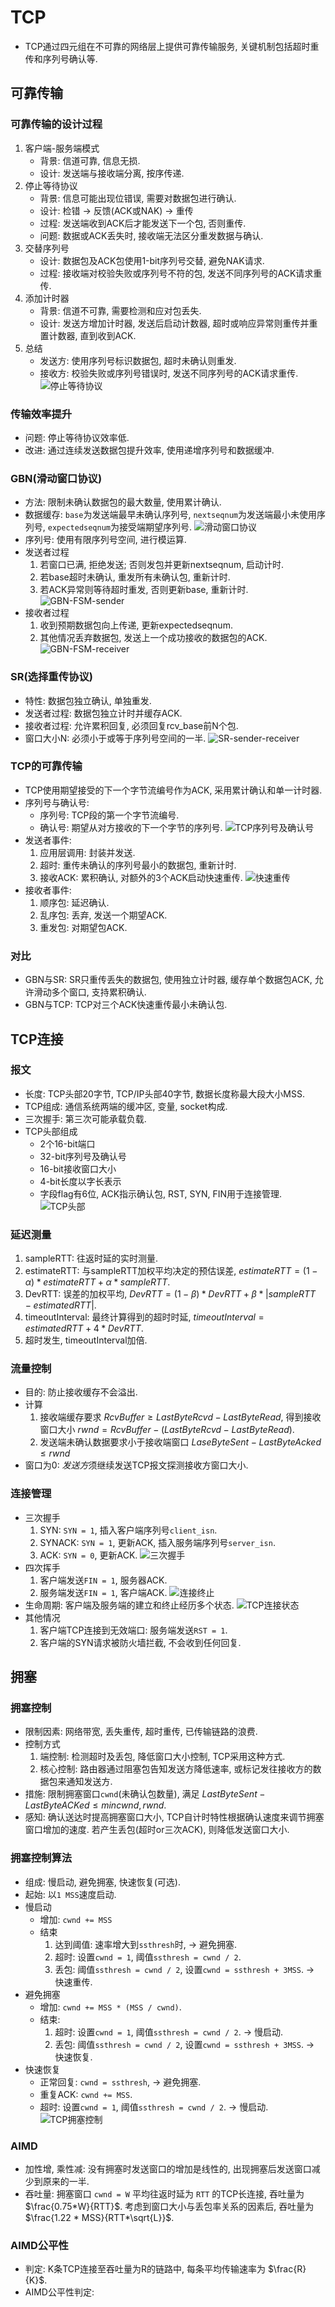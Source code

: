 # TCP
   - TCP通过四元组在不可靠的网络层上提供可靠传输服务, 关键机制包括超时重传和序列号确认等.

## 可靠传输

### 可靠传输的设计过程
   1. 客户端-服务端模式
      - 背景: 信道可靠, 信息无损.
      - 设计: 发送端与接收端分离, 按序传递.
   2. 停止等待协议
      - 背景: 信息可能出现位错误, 需要对数据包进行确认.
      - 设计: 检错 -> 反馈(ACK或NAK) -> 重传
      - 过程: 发送端收到ACK后才能发送下一个包, 否则重传.
      - 问题: 数据或ACK丢失时, 接收端无法区分重发数据与确认.
   3. 交替序列号
      - 设计: 数据包及ACK包使用1-bit序列号交替, 避免NAK请求.
      - 过程: 接收端对校验失败或序列号不符的包, 发送不同序列号的ACK请求重传.
   4. 添加计时器
      - 背景: 信道不可靠, 需要检测和应对包丢失.
      - 设计: 发送方增加计时器, 发送后启动计数器, 超时或响应异常则重传并重置计数器, 直到收到ACK.
   5. 总结
      - 发送方: 使用序列号标识数据包, 超时未确认则重发.
      - 接收方: 校验失败或序列号错误时, 发送不同序列号的ACK请求重传.
   ![停止等待协议](pic/stop-and-wait-protocol.png)

### 传输效率提升
   - 问题: 停止等待协议效率低.
   - 改进: 通过连续发送数据包提升效率, 使用递增序列号和数据缓冲.

### GBN(滑动窗口协议)
   - 方法: 限制未确认数据包的最大数量, 使用累计确认.
   - 数据缓存: `base`为发送端最早未确认序列号, `nextseqnum`为发送端最小未使用序列号, `expectedseqnum`为接受端期望序列号.
   ![滑动窗口协议](pic/GBN-sender-view.png)
   - 序列号: 使用有限序列号空间, 进行模运算.
   - 发送者过程
      1. 若窗口已满, 拒绝发送; 否则发包并更新nextseqnum, 启动计时.
      2. 若base超时未确认, 重发所有未确认包, 重新计时.
      3. 若ACK异常则等待超时重发, 否则更新base, 重新计时.
   ![GBN-FSM-sender](pic/GBN-FSM-sender.png)
   - 接收者过程
      1. 收到预期数据包向上传递, 更新expectedseqnum.
      2. 其他情况丢弃数据包, 发送上一个成功接收的数据包的ACK.
   ![GBN-FSM-receiver](pic/GBN-FSM-receiver.png)

### SR(选择重传协议)
   - 特性: 数据包独立确认, 单独重发.
   - 发送者过程: 数据包独立计时并缓存ACK.
   - 接收者过程: 允许累积回复, 必须回复rcv_base前N个包.
   - 窗口大小N: 必须小于或等于序列号空间的一半.
   ![SR-sender-receiver](pic/SR-sender-receiver.png)

### TCP的可靠传输
   - TCP使用期望接受的下一个字节流编号作为ACK, 采用累计确认和单一计时器.
   - 序列号与确认号:
      - 序列号: TCP段的第一个字节流编号.
      - 确认号: 期望从对方接收的下一个字节的序列号.
      ![TCP序列号及确认号](pic/TCP-sequence-acknowledge.png)
   - 发送者事件:
      1. 应用层调用: 封装并发送.
      2. 超时: 重传未确认的序列号最小的数据包, 重新计时.
      3. 接收ACK: 累积确认, 对额外的3个ACK启动快速重传.
      ![快速重传](pic/TCP-fast-retransmit.png)
   - 接收者事件:
      1. 顺序包: 延迟确认.
      1. 乱序包: 丢弃, 发送一个期望ACK.
      2. 重发包: 对期望包ACK.

### 对比
   - GBN与SR: SR只重传丢失的数据包, 使用独立计时器, 缓存单个数据包ACK, 允许滑动多个窗口, 支持累积确认.
   - GBN与TCP: TCP对三个ACK快速重传最小未确认包.

## TCP连接

### 报文
   - 长度: TCP头部20字节, TCP/IP头部40字节, 数据长度称最大段大小MSS.
   - TCP组成: 通信系统两端的缓冲区, 变量, socket构成.
   - 三次握手: 第三次可能承载负载.
   - TCP头部组成
      - 2个16-bit端口
      - 32-bit序列号及确认号
      - 16-bit接收窗口大小
      - 4-bit长度以字长表示
      - 字段flag有6位, ACK指示确认包, RST, SYN, FIN用于连接管理.
      ![TCP头部](pic/TCP-header.png)

### 延迟测量
   1. sampleRTT: 往返时延的实时测量.
   2. estimateRTT: 与sampleRTT加权平均决定的预估误差, $estimateRTT = (1 - \alpha) * estimateRTT + \alpha * sampleRTT$.
   3. DevRTT: 误差的加权平均, $DevRTT = (1 - \beta) * DevRTT + \beta * |sampleRTT - estimatedRTT|$.
   4. timeoutInterval: 最终计算得到的超时时延, $timeoutInterval = estimatedRTT + 4 * DevRTT$.
   5. 超时发生, timeoutInterval加倍.

### 流量控制
   - 目的: 防止接收缓存不会溢出.
   - 计算
      1. 接收端缓存要求 $RcvBuffer \geq LastByteRcvd - LastByteRead$, 得到接收窗口大小 $rwnd = RcvBuffer - (LastByteRcvd - LastByteRead)$.
      2. 发送端未确认数据要求小于接收端窗口 $LaseByteSent - LastByteAcked \leq rwnd$
   - 窗口为0: *发送方*须继续发送TCP报文探测接收方窗口大小.

### 连接管理
   - 三次握手
      1. SYN: `SYN = 1`, 插入客户端序列号`client_isn`.
      2. SYNACK: `SYN = 1`, 更新ACK, 插入服务端序列号`server_isn`.
      3. ACK: `SYN = 0`, 更新ACK.
   ![三次握手](pic/TCP-3-handshake.png)
   - 四次挥手
      1. 客户端发送`FIN = 1`, 服务器ACK.
      2. 服务端发送`FIN = 1`, 客户端ACK.
   ![连接终止](pic/TCP-FIN.png)
   - 生命周期: 客户端及服务端的建立和终止经历多个状态.
   ![TCP连接状态](pic/TCP-connect-state.png)
   - 其他情况
      1. 客户端TCP连接到无效端口: 服务端发送`RST = 1`.
      2. 客户端的SYN请求被防火墙拦截, 不会收到任何回复.

## 拥塞

### 拥塞控制
   - 限制因素: 网络带宽, 丢失重传, 超时重传, 已传输链路的浪费.
   - 控制方式
      1. 端控制: 检测超时及丢包, 降低窗口大小控制, TCP采用这种方式.
      2. 核心控制: 路由器通过阻塞包告知发送方降低速率, 或标记发往接收方的数据包来通知发送方.
   - 措施: 限制拥塞窗口`cwnd`(未确认包数量), 满足 $LastByteSent - LastByteACKed \leq min{cwnd, rwnd}$.
   - 感知: 确认送达时提高拥塞窗口大小, TCP自计时特性根据确认速度来调节拥塞窗口增加的速度. 若产生丢包(超时or三次ACK), 则降低发送窗口大小.

### 拥塞控制算法
   - 组成: 慢启动, 避免拥塞, 快速恢复(可选).
   - 起始: 以`1 MSS`速度启动.
   - 慢启动
      - 增加: `cwnd += MSS`
      - 结束
         1. 达到阈值: 速率增大到`ssthresh`时, -> 避免拥塞.
         2. 超时: 设置`cwnd = 1`, 阈值`ssthresh = cwnd / 2`.
         3. 丢包: 阈值`ssthresh = cwnd / 2`, 设置`cwnd = ssthresh + 3MSS`. -> 快速重传.
   - 避免拥塞
      - 增加: `cwnd += MSS * (MSS / cwnd)`.
      - 结束:
         1. 超时: 设置`cwnd = 1`, 阈值`ssthresh = cwnd / 2`. -> 慢启动.
         2. 丢包: 阈值`ssthresh = cwnd / 2`, 设置`cwnd = ssthresh + 3MSS`. -> 快速恢复.
   - 快速恢复
      - 正常回复: `cwnd = ssthresh`, -> 避免拥塞.
      - 重复ACK: `cwnd += MSS`.
      - 超时: 设置`cwnd = 1`, 阈值`ssthresh = cwnd / 2`. -> 慢启动.
   ![TCP拥塞控制](pic/TCP-congestion-control.png)

### AIMD
   - 加性增, 乘性减: 没有拥塞时发送窗口的增加是线性的, 出现拥塞后发送窗口减少到原来的一半.
   - 吞吐量: 拥塞窗口 `cwnd = W` 平均往返时延为 `RTT` 的TCP长连接, 吞吐量为 $\frac{0.75*W}{RTT}$. 考虑到窗口大小与丢包率关系的因素后, 吞吐量为 $\frac{1.22 * MSS}{RTT*\sqrt{L}}$.

### AIMD公平性
   - 判定: K条TCP连接至吞吐量为R的链路中, 每条平均传输速率为 $\frac{R}{K}$.
   - AIMD公平性判定: 